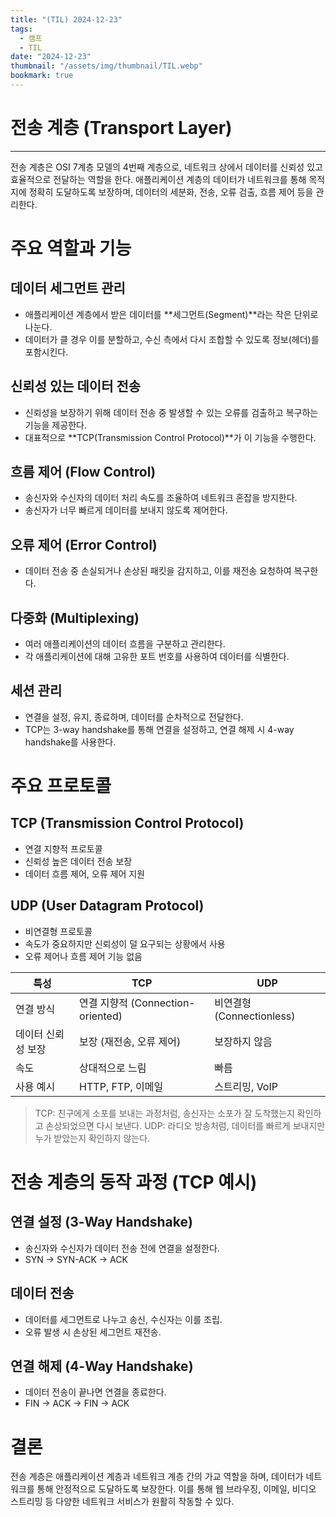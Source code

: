 ```yaml
---
title: "(TIL) 2024-12-23"
tags:
  - 캠프
  - TIL
date: "2024-12-23"
thumbnail: "/assets/img/thumbnail/TIL.webp"
bookmark: true
---
```


# **전송 계층 (Transport Layer)**

---

전송 계층은 OSI 7계층 모델의 4번째 계층으로, 네트워크 상에서 데이터를 신뢰성 있고 효율적으로 전달하는 역할을 한다. 애플리케이션 계층의 데이터가 네트워크를 통해 목적지에 정확히 도달하도록 보장하며, 데이터의 세분화, 전송, 오류 검출, 흐름 제어 등을 관리한다.

# 주요 역할과 기능

## 데이터 세그먼트 관리

- 애플리케이션 계층에서 받은 데이터를 **세그먼트(Segment)**라는 작은 단위로 나눈다.
- 데이터가 클 경우 이를 분할하고, 수신 측에서 다시 조합할 수 있도록 정보(헤더)를 포함시킨다.

## 신뢰성 있는 데이터 전송

- 신뢰성을 보장하기 위해 데이터 전송 중 발생할 수 있는 오류를 검출하고 복구하는 기능을 제공한다.
- 대표적으로 **TCP(Transmission Control Protocol)**가 이 기능을 수행한다.

## 흐름 제어 (Flow Control)

- 송신자와 수신자의 데이터 처리 속도를 조율하여 네트워크 혼잡을 방지한다.
- 송신자가 너무 빠르게 데이터를 보내지 않도록 제어한다.

## 오류 제어 (Error Control)

- 데이터 전송 중 손실되거나 손상된 패킷을 감지하고, 이를 재전송 요청하여 복구한다.

## 다중화 (Multiplexing)

- 여러 애플리케이션의 데이터 흐름을 구분하고 관리한다.
- 각 애플리케이션에 대해 고유한 포트 번호를 사용하여 데이터를 식별한다.

## 세션 관리

- 연결을 설정, 유지, 종료하며, 데이터를 순차적으로 전달한다.
- TCP는 3-way handshake를 통해 연결을 설정하고, 연결 해제 시 4-way handshake를 사용한다.

# 주요 프로토콜

## TCP (Transmission Control Protocol)

- 연결 지향적 프로토콜
- 신뢰성 높은 데이터 전송 보장
- 데이터 흐름 제어, 오류 제어 지원

## UDP (User Datagram Protocol)

- 비연결형 프로토콜
- 속도가 중요하지만 신뢰성이 덜 요구되는 상황에서 사용
- 오류 제어나 흐름 제어 기능 없음

| 특성               | TCP                               | UDP                       |
| ------------------ | --------------------------------- | ------------------------- |
| 연결 방식          | 연결 지향적 (Connection-oriented) | 비연결형 (Connectionless) |
| 데이터 신뢰성 보장 | 보장 (재전송, 오류 제어)          | 보장하지 않음             |
| 속도               | 상대적으로 느림                   | 빠름                      |
| 사용 예시          | HTTP, FTP, 이메일                 | 스트리밍, VoIP            |

> TCP: 친구에게 소포를 보내는 과정처럼, 송신자는 소포가 잘 도착했는지 확인하고 손상되었으면 다시 보낸다.
> UDP: 라디오 방송처럼, 데이터를 빠르게 보내지만 누가 받았는지 확인하지 않는다.

# 전송 계층의 동작 과정 (TCP 예시)

## 연결 설정 (3-Way Handshake)

- 송신자와 수신자가 데이터 전송 전에 연결을 설정한다.
- SYN → SYN-ACK → ACK

## 데이터 전송

- 데이터를 세그먼트로 나누고 송신, 수신자는 이를 조립.
- 오류 발생 시 손상된 세그먼트 재전송.

## 연결 해제 (4-Way Handshake)

- 데이터 전송이 끝나면 연결을 종료한다.
- FIN → ACK → FIN → ACK

# 결론

전송 계층은 애플리케이션 계층과 네트워크 계층 간의 가교 역할을 하며, 데이터가 네트워크를 통해 안정적으로 도달하도록 보장한다. 이를 통해 웹 브라우징, 이메일, 비디오 스트리밍 등 다양한 네트워크 서비스가 원활히 작동할 수 있다.
